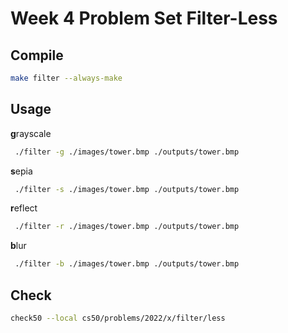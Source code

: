 # Week 4 Problem Set Filter-Less


## Compile

```sh
make filter --always-make
```

## Usage

**g**rayscale

```sh
 ./filter -g ./images/tower.bmp ./outputs/tower.bmp
```

**s**epia

```sh
 ./filter -s ./images/tower.bmp ./outputs/tower.bmp
```

**r**eflect

```sh
 ./filter -r ./images/tower.bmp ./outputs/tower.bmp
```

**b**lur

```sh
 ./filter -b ./images/tower.bmp ./outputs/tower.bmp
```

## Check

```sh
check50 --local cs50/problems/2022/x/filter/less
```